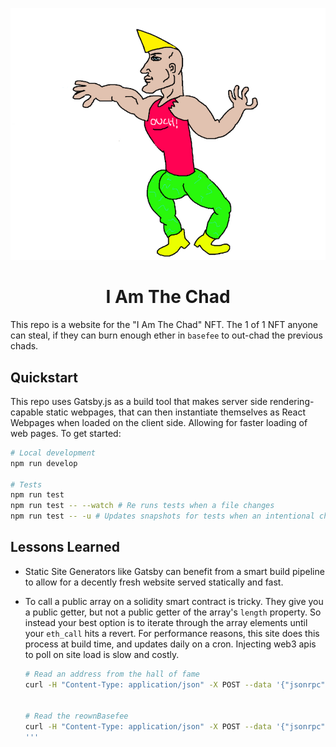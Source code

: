 ![Chad](./src/images/chad.jpg)

<h1 align="center">I Am The Chad</h1>

This repo is a website for the "I Am The Chad" NFT. The 1 of 1 NFT anyone can steal, if they can burn enough ether in `basefee` to out-chad the previous chads. 

## Quickstart

This repo uses Gatsby.js as a build tool that makes server side rendering-capable static webpages, that can then instantiate themselves as React Webpages when loaded on the client side. Allowing for faster loading of web pages. To get started:

```bash
# Local development
npm run develop

# Tests
npm run test
npm run test -- --watch # Re runs tests when a file changes
npm run test -- -u # Updates snapshots for tests when an intentional change is made.
```


## Lessons Learned

- Static Site Generators like Gatsby can benefit from a smart build pipeline to allow for a decently fresh website served statically and fast.

- To call a public array on a solidity smart contract is tricky. They give you a public getter, but not a public getter of the array's `length` property. So instead your best option is to iterate through the array elements until your `eth_call` hits a revert. For performance reasons, this site does this process at build time, and updates daily on a cron. Injecting web3 apis to poll on site load is slow and costly. 
    ```sh
    # Read an address from the hall of fame 
    curl -H "Content-Type: application/json" -X POST --data '{"jsonrpc":"2.0","id":6,"method":"eth_call","params":[{"from":"0x0000000000000000000000000000000000000000","data":"0x41fcb7d70000000000000000000000000000000000000000000000000000000000000004","to":"0x621a6d60c7c16a1ac9bba9cc61464a16b43cac51"},"latest"]}' https://mainnet.infura.io/v3/339520a08e3446cc8bf2f008d7de8339
    

    # Read the reownBasefee
    curl -H "Content-Type: application/json" -X POST --data '{"jsonrpc":"2.0","id":6,"method":"eth_call","params":[{"from":"0x0000000000000000000000000000000000000000","data":"0xc21ac9a50000000000000000000000000000000000000000000000000000000000000000","to":"0x621a6d60c7c16a1ac9bba9cc61464a16b43cac51"},"latest"]}' https://mainnet.infura.io/v3/339520a08e3446cc8bf2f008d7de8339
    '''
